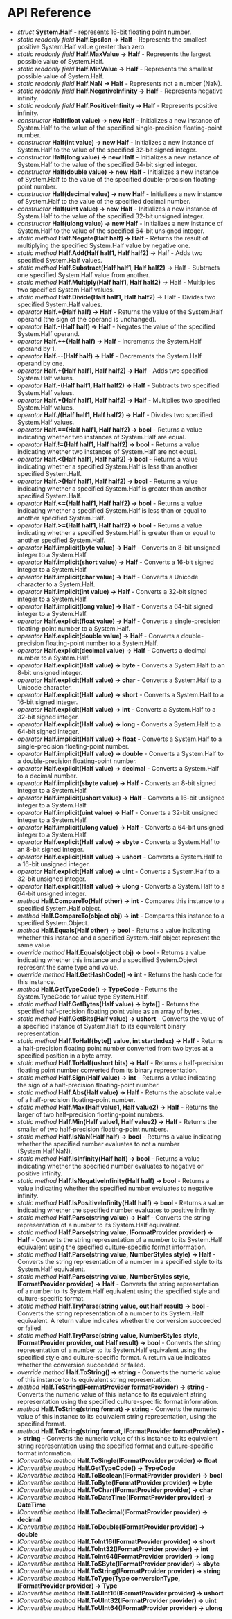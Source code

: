 # API Reference

* *struct* **System.Half** - represents 16-bit floating point number.
* *static readonly field* **Half.Epsilon -> Half** - Represents the smallest positive System.Half value greater than zero.
* *static readonly field* **Half.MaxValue -> Half** - Represents the largest possible value of System.Half.
* *static readonly field* **Half.MinValue -> Half** - Represents the smallest possible value of System.Half.
* *static readonly field* **Half.NaN -> Half** - Represents not a number (NaN).
* *static readonly field* **Half.NegativeInfinity -> Half** - Represents negative infinity.
* *static readonly field* **Half.PositiveInfinity -> Half** - Represents positive infinity.
* *constructor* **Half(float value) -> new Half** - Initializes a new instance of System.Half to the value of the specified single-precision floating-point number.
* *constructor* **Half(int value) -> new Half** - Initializes a new instance of System.Half to the value of the specified 32-bit signed integer.
* *constructor* **Half(long value) -> new Half** - Initializes a new instance of System.Half to the value of the specified 64-bit signed integer.
* *constructor* **Half(double value) -> new Half** - Initializes a new instance of System.Half to the value of the specified double-precision floating-point number.
* *constructor* **Half(decimal value) -> new Half** - Initializes a new instance of System.Half to the value of the specified decimal number.
* *constructor* **Half(uint value) -> new Half** - Initializes a new instance of System.Half to the value of the specified 32-bit unsigned integer.
* *constructor* **Half(ulong value) -> new Half** - Initializes a new instance of System.Half to the value of the specified 64-bit unsigned integer.
* *static method* **Half.Negate(Half half) -> Half** - Returns the result of multiplying the specified System.Half value by negative one.
* *static method* **Half.Add(Half half1, Half half2)** -> Half - Adds two specified System.Half values.
* *static method* **Half.Substract(Half half1, Half half2)** -> Half - Subtracts one specified System.Half value from another.
* *static method* **Half.Multiply(Half half1, Half half2)** -> Half - Multiplies two specified System.Half values.
* *static method* **Half.Divide(Half half1, Half half2)** -> Half - Divides two specified System.Half values.
* *operator* **Half.+(Half half) -> Half** - Returns the value of the System.Half operand (the sign of the operand is unchanged).
* *operator* **Half.-(Half half) -> Half** - Negates the value of the specified System.Half operand.
* *operator* **Half.++(Half half) -> Half** - Increments the System.Half operand by 1.
* *operator* **Half.--(Half half) -> Half** - Decrements the System.Half operand by one.
* *operator* **Half.+(Half half1, Half half2) -> Half** - Adds two specified System.Half values.
* *operator* **Half.-(Half half1, Half half2) -> Half** - Subtracts two specified System.Half values.
* *operator* **Half.\*(Half half1, Half half2) -> Half** - Multiplies two specified System.Half values.
* *operator* **Half./(Half half1, Half half2) -> Half** - Divides two specified System.Half values.
* *operator* **Half.==(Half half1, Half half2) -> bool** - Returns a value indicating whether two instances of System.Half are equal.
* *operator* **Half.!=(Half half1, Half half2) -> bool** - Returns a value indicating whether two instances of System.Half are not equal.
* *operator* **Half.<(Half half1, Half half2) -> bool** - Returns a value indicating whether a specified System.Half is less than another specified System.Half.
* *operator* **Half.>(Half half1, Half half2) -> bool** - Returns a value indicating whether a specified System.Half is greater than another specified System.Half.
* *operator* **Half.<=(Half half1, Half half2) -> bool** - Returns a value indicating whether a specified System.Half is less than or equal to another specified System.Half.
* *operator* **Half.>=(Half half1, Half half2) -> bool** - Returns a value indicating whether a specified System.Half is greater than or equal to another specified System.Half.
* *operator* **Half.implicit(byte value) -> Half** - Converts an 8-bit unsigned integer to a System.Half.
* *operator* **Half.implicit(short value) -> Half** - Converts a 16-bit signed integer to a System.Half.
* *operator* **Half.implicit(char value) -> Half** - Converts a Unicode character to a System.Half.
* *operator* **Half.implicit(int value) -> Half** - Converts a 32-bit signed integer to a System.Half.
* *operator* **Half.implicit(long value) -> Half** - Converts a 64-bit signed integer to a System.Half.
* *operator* **Half.explicit(float value) -> Half** - Converts a single-precision floating-point number to a System.Half.
* *operator* **Half.explicit(double value) -> Half** - Converts a double-precision floating-point number to a System.Half.
* *operator* **Half.explicit(decimal value) -> Half** - Converts a decimal number to a System.Half.
* *operator* **Half.explicit(Half value) -> byte** - Converts a System.Half to an 8-bit unsigned integer.
* *operator* **Half.explicit(Half value) -> char** - Converts a System.Half to a Unicode character.
* *operator* **Half.explicit(Half value) -> short** - Converts a System.Half to a 16-bit signed integer.
* *operator* **Half.explicit(Half value) -> int** - Converts a System.Half to a 32-bit signed integer.
* *operator* **Half.explicit(Half value) -> long** - Converts a System.Half to a 64-bit signed integer.
* *operator* **Half.implicit(Half value) -> float** - Converts a System.Half to a single-precision floating-point number.
* *operator* **Half.implicit(Half value) -> double** - Converts a System.Half to a double-precision floating-point number.
* *operator* **Half.explicit(Half value) -> decimal** - Converts a System.Half to a decimal number.
* *operator* **Half.implicit(sbyte value) -> Half** - Converts an 8-bit signed integer to a System.Half.
* *operator* **Half.implicit(ushort value) -> Half** - Converts a 16-bit unsigned integer to a System.Half.
* *operator* **Half.implicit(uint value) -> Half** - Converts a 32-bit unsigned integer to a System.Half.
* *operator* **Half.implicit(ulong value) -> Half** - Converts a 64-bit unsigned integer to a System.Half.
* *operator* **Half.explicit(Half value) -> sbyte** - Converts a System.Half to an 8-bit signed integer.
* *operator* **Half.explicit(Half value) -> ushort** - Converts a System.Half to a 16-bit unsigned integer.
* *operator* **Half.explicit(Half value) -> uint** - Converts a System.Half to a 32-bit unsigned integer.
* *operator* **Half.explicit(Half value) -> ulong** - Converts a System.Half to a 64-bit unsigned integer.
* *method* **Half.CompareTo(Half other) -> int** - Compares this instance to a specified System.Half object.
* *method* **Half.CompareTo(object obj) -> int** - Compares this instance to a specified System.Object.
* *method* **Half.Equals(Half other) -> bool** - Returns a value indicating whether this instance and a specified System.Half object represent the same value.
* *override method* **Half.Equals(object obj) -> bool** - Returns a value indicating whether this instance and a specified System.Object represent the same type and value.
* *override method* **Half.GetHashCode() -> int** - Returns the hash code for this instance.
* *method* **Half.GetTypeCode() -> TypeCode** - Returns the System.TypeCode for value type System.Half.
* *static method* **Half.GetBytes(Half value) -> byte[]** - Returns the specified half-precision floating point value as an array of bytes.
* *static method* **Half.GetBits(Half value) -> ushort** - Converts the value of a specified instance of System.Half to its equivalent binary representation.
* *static method* **Half.ToHalf(byte[] value, int startIndex) -> Half** - Returns a half-precision floating point number converted from two bytes at a specified position in a byte array.
* *static method* **Half.ToHalf(ushort bits) -> Half** - Returns a half-precision floating point number converted from its binary representation.
* *static method* **Half.Sign(Half value) -> int** - Returns a value indicating the sign of a half-precision floating-point number.
* *static method* **Half.Abs(Half value) -> Half** - Returns the absolute value of a half-precision floating-point number.
* *static method* **Half.Max(Half value1, Half value2) -> Half** - Returns the larger of two half-precision floating-point numbers.
* *static method* **Half.Min(Half value1, Half value2) -> Half** - Returns the smaller of two half-precision floating-point numbers.
* *static method* **Half.IsNaN(Half half) -> bool** - Returns a value indicating whether the specified number evaluates to not a number (System.Half.NaN).
* *static method* **Half.IsInfinity(Half half) -> bool** - Returns a value indicating whether the specified number evaluates to negative or positive infinity.
* *static method* **Half.IsNegativeInfinity(Half half) -> bool** - Returns a value indicating whether the specified number evaluates to negative infinity.
* *static method* **Half.IsPositiveInfinity(Half half) -> bool** - Returns a value indicating whether the specified number evaluates to positive infinity.
* *static method* **Half.Parse(string value) -> Half** - Converts the string representation of a number to its System.Half equivalent.
* *static method* **Half.Parse(string value, IFormatProvider provider) -> Half** - Converts the string representation of a number to its System.Half equivalent using the specified culture-specific format information.
* *static method* **Half.Parse(string value, NumberStyles style) -> Half** - Converts the string representation of a number in a specified style to its System.Half equivalent.
* *static method* **Half.Parse(string value, NumberStyles style, IFormatProvider provider) -> Half** - Converts the string representation of a number to its System.Half equivalent using the specified style and culture-specific format.
* *static method* **Half.TryParse(string value, out Half result) -> bool** - Converts the string representation of a number to its System.Half equivalent. A return value indicates whether the conversion succeeded or failed.
* *static method* **Half.TryParse(string value, NumberStyles style, IFormatProvider provider, out Half result) -> bool** - Converts the string representation of a number to its System.Half equivalent using the specified style and culture-specific format. A return value indicates whether the conversion succeeded or failed.
* *override method* **Half.ToString() -> string** - Converts the numeric value of this instance to its equivalent string representation.
* *method* **Half.ToString(IFormatProvider formatProvider) -> string** - Converts the numeric value of this instance to its equivalent string representation using the specified culture-specific format information.
* *method* **Half.ToString(string format) -> string** - Converts the numeric value of this instance to its equivalent string representation, using the specified format.
* *method* **Half.ToString(string format, IFormatProvider formatProvider) -> string** - Converts the numeric value of this instance to its equivalent string representation using the specified format and culture-specific format information.
* *IConvertible method* **Half.ToSingle(IFormatProvider provider) -> float**
* *IConvertible method* **Half.GetTypeCode() -> TypeCode**
* *IConvertible method* **Half.ToBoolean(IFormatProvider provider) -> bool**
* *IConvertible method* **Half.ToByte(IFormatProvider provider) -> byte**
* *IConvertible method* **Half.ToChar(IFormatProvider provider) -> char**
* *IConvertible method* **Half.ToDateTime(IFormatProvider provider) -> DateTime**
* *IConvertible method* **Half.ToDecimal(IFormatProvider provider) -> decimal**
* *IConvertible method* **Half.ToDouble(IFormatProvider provider) -> double**
* *IConvertible method* **Half.ToInt16(IFormatProvider provider) -> short**
* *IConvertible method* **Half.ToInt32(IFormatProvider provider) -> int**
* *IConvertible method* **Half.ToInt64(IFormatProvider provider) -> long**
* *IConvertible method* **Half.ToSByte(IFormatProvider provider) -> sbyte**
* *IConvertible method* **Half.ToString(IFormatProvider provider) -> string**
* *IConvertible method* **Half.ToType(Type conversionType, IFormatProvider provider) -> Type**
* *IConvertible method* **Half.ToUInt16(IFormatProvider provider) -> ushort**
* *IConvertible method* **Half.ToUInt32(IFormatProvider provider) -> uint**
* *IConvertible method* **Half.ToUInt64(IFormatProvider provider) -> ulong**

